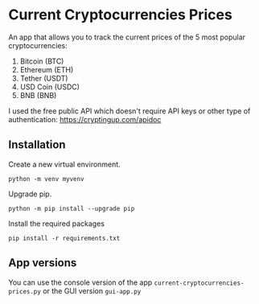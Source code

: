 # Current Cryptocurrencies Prices

An app that allows you to track the current prices of the 5 most popular cryptocurrencies:

1. Bitcoin (BTC)
2. Ethereum (ETH)
3. Tether (USDT)
4. USD Coin (USDC)
5. BNB (BNB)

I used the free public API which doesn't require API keys or other type of authentication:
https://cryptingup.com/apidoc

## Installation

Create a new virtual environment.
```
python -m venv myvenv
```
Upgrade pip.
```
python -m pip install --upgrade pip
```
Install the required packages
```
pip install -r requirements.txt
```

## App versions

You can use the console version of the app `current-cryptocurrencies-prices.py` or the GUI version `gui-app.py`
